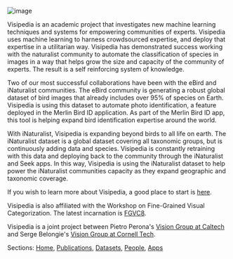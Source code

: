 ![image](assets/header.png)

Visipedia is an academic project that investigates new machine learning techniques and systems for empowering communities of experts.  Visipedia uses machine learning to harness crowdsourced expertise, and deploy that expertise in a utilitarian way. Visipedia has demonstrated success working with the naturalist community to automate the classification of species in images in a way that helps grow the size and capacity of the community of experts. The result is a self reinforcing system of knowledge.

Two of our most successful collaborations have been with the eBird and  iNaturalist communities. The eBird community is generating a robust global dataset of bird images that already includes over 95% of species on Earth. Visipedia is using this dataset to automate photo identification, a feature deployed in the Merlin Bird ID application.  As part of the Merlin Bird ID app, this tool is helping expand bird identification expertise around the world.

With iNaturalist, Visipedia is expanding beyond birds to all life on earth.  The iNaturalist dataset is a global dataset covering all taxonomic groups, but is continuously adding data and species.  Visipedia is constantly retraining with this data and deploying back to the community through the iNaturalist and Seek apps.  In this way, Visipedia is using the iNaturalist dataset to help power the iNaturalist communities capacity as they expand geographic and taxonomic coverage. 

If you wish to learn more about Visipedia, a good place to start is [here](http://www.vision.caltech.edu/publications/perona-ProcIEEE-final.pdf).

Visipedia is also affiliated with the Workshop on Fine-Grained Visual Categorization. The latest incarnation is [FGVC8](https://sites.google.com/view/fgvc8).  

Visipedia is a joint project between Pietro Perona's [Vision Group at Caltech](http://www.vision.caltech.edu/index.html) and Serge Belongie's [Vision Group at Cornell Tech](https://vision.cornell.edu/se3/).  





Sections: [Home](/index.md), [Publications](/publications.md), [Datasets](/datasets.md), [People](/people.md), [Apps](/apps.md)

